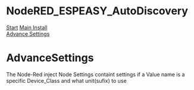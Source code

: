 # NodeRED_ESPEASY_AutoDiscovery  
[Start](README.md) 
[Main Install](MainInstall.md)  
[Advance Settings](Advance.md)  


# AdvanceSettings
The Node-Red inject Node Settings containt settings if a Value name is a specific Device_Class and what unit(sufix) to use
